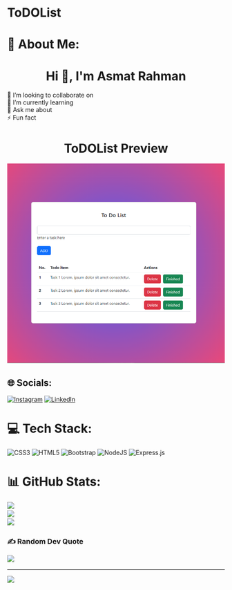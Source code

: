 # ToDOList

# 💫 About Me:
<h1 align="center">Hi 👋, I'm Asmat Rahman</h1>
👯 I’m looking to collaborate on<br>🌱 I’m currently learning<br>💬 Ask me about<br>⚡ Fun fact
<h1 align="center">ToDOList Preview</h1>
<div id="header" align="center">
  <img src="https://github.com/AsmatRahman/ToDOList/blob/main/public/images/Demo.png" width="600"/>
</div>

## 🌐 Socials:
[![Instagram](https://img.shields.io/badge/Instagram-%23E4405F.svg?logo=Instagram&logoColor=white)](https://instagram.com/a.r_info) [![LinkedIn](https://img.shields.io/badge/LinkedIn-%230077B5.svg?logo=linkedin&logoColor=white)](https://linkedin.com/in/asmatrahman27) 

# 💻 Tech Stack:
![CSS3](https://img.shields.io/badge/css3-%231572B6.svg?style=flat&logo=css3&logoColor=white) ![HTML5](https://img.shields.io/badge/html5-%23E34F26.svg?style=flat&logo=html5&logoColor=white) ![Bootstrap](https://img.shields.io/badge/bootstrap-%23563D7C.svg?style=flat&logo=bootstrap&logoColor=white) ![NodeJS](https://img.shields.io/badge/node.js-6DA55F?style=flat&logo=node.js&logoColor=white) ![Express.js](https://img.shields.io/badge/express.js-%23404d59.svg?style=flat&logo=express&logoColor=%2361DAFB)
# 📊 GitHub Stats:
![](https://github-readme-stats.vercel.app/api?username=AsmatRahman&theme=vue&hide_border=false&include_all_commits=false&count_private=false)<br/>
![](https://github-readme-streak-stats.herokuapp.com/?user=AsmatRahman&theme=vue&hide_border=false)<br/>
![](https://github-readme-stats.vercel.app/api/top-langs/?username=AsmatRahman&theme=vue&hide_border=false&include_all_commits=false&count_private=false&layout=compact)

### ✍️ Random Dev Quote
![](https://quotes-github-readme.vercel.app/api?type=horizontal&theme=dark)

---
[![](https://visitcount.itsvg.in/api?id=AsmatRahman&icon=1&color=4)](https://visitcount.itsvg.in)
